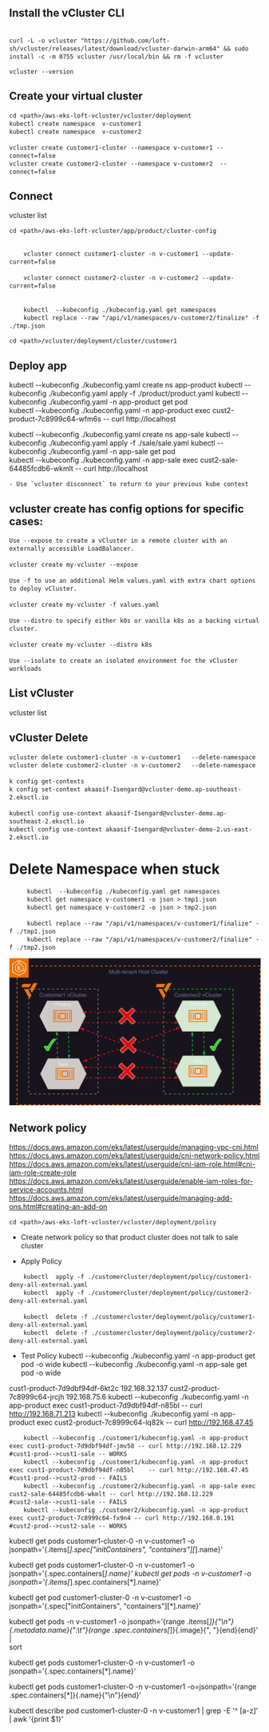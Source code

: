##  Install the vCluster CLI
```

curl -L -o vcluster "https://github.com/loft-sh/vcluster/releases/latest/download/vcluster-darwin-arm64" && sudo install -c -m 0755 vcluster /usr/local/bin && rm -f vcluster

```
```
vcluster --version
```


##  Create your virtual cluster

<!-- vcluster create dev-cluster --namespace v-dev --connect=false   -f vclusterconfig.yaml  --connect=false   -->

```
cd <path>/aws-eks-loft-vcluster/vcluster/deployment  
kubectl create namespace  v-customer1
kubectl create namespace  v-customer2

vcluster create customer1-cluster --namespace v-customer1 --connect=false
vcluster create customer2-cluster --namespace v-customer2  --connect=false

```
## Connect
vcluster list
```
cd <path>/aws-eks-loft-vcluster/app/product/cluster-config
```
<!-- below command will connect to product-cluster and add ./kubeconfig.yaml to folder -->
```

    vcluster connect customer1-cluster -n v-customer1 --update-current=false 

    vcluster connect customer2-cluster -n v-customer2 --update-current=false 


    kubectl  --kubeconfig ./kubeconfig.yaml get namespaces
    kubectl replace --raw "/api/v1/namespaces/v-customer2/finalize" -f ./tmp.json

```

<!-- 
    vcluster create product-cluster --namespace v-product --upgrade  --connect=false  --isolate=true

    vcluster pause product-cluster -n v-product
    vcluster resume product-cluster -n v-product

    vcluster create sale-cluster --namespace v-sale --upgrade  --connect=false  --isolate=true

    vcluster pause sale-cluster -n v-sale
    vcluster resume sale-cluster -n v-sale 
-->
```
cd <path>/vcluster/deployment/cluster/customer1

```
## Deploy app

kubectl --kubeconfig ./kubeconfig.yaml create ns app-product
kubectl  --kubeconfig ./kubeconfig.yaml apply -f ./product/product.yaml
kubectl --kubeconfig ./kubeconfig.yaml -n app-product get pod  
kubectl --kubeconfig ./kubeconfig.yaml -n app-product exec cust2-product-7c8999c64-wfm6s  -- curl http://localhost

kubectl --kubeconfig ./kubeconfig.yaml create ns app-sale
kubectl  --kubeconfig ./kubeconfig.yaml apply -f ./sale/sale.yaml
kubectl --kubeconfig ./kubeconfig.yaml -n app-sale get pod  
kubectl --kubeconfig ./kubeconfig.yaml -n app-sale exec cust2-sale-64485fcdb6-wkmlt -- curl http://localhost

<!-- kubectl  --kubeconfig ./kubeconfig.yaml delete -f ./product/product.yaml   
kubectl  --kubeconfig ./kubeconfig.yaml delete -f ./sale/sale.yaml   -->
<!-- - ssh on container
    kubectl exec --stdin --tty {podname} -- /bin/bash

     k --kubeconfig ./kubeconfig.yaml exec --stdin --tty product-7695d46444-pv46n -n app-product -- /bin/bash
     k --kubeconfig ./kubeconfig.yaml exec --stdin --tty sale-5fd77b9449-btg28 -n app-sales -- /bin/bash

- check api 
    curl http://localhost/ping
    curl http://localhost/list
-->

```
- Use `vcluster disconnect` to return to your previous kube context
```


## vcluster create has config options for specific cases:

    Use --expose to create a vCluster in a remote cluster with an externally accessible LoadBalancer.

    vcluster create my-vcluster --expose

    Use -f to use an additional Helm values.yaml with extra chart options to deploy vCluster.

    vcluster create my-vcluster -f values.yaml

    Use --distro to specify either k0s or vanilla k8s as a backing virtual cluster.

    vcluster create my-vcluster --distro k8s

    Use --isolate to create an isolated environment for the vCluster workloads


##  List vCluster
vcluster list

##  vCluster Delete

```
vcluster delete customer1-cluster -n v-customer1   --delete-namespace
vcluster delete customer2-cluster -n v-customer2   --delete-namespace

k config get-contexts
k config set-context akaasif-Isengard@vcluster-demo.ap-southeast-2.eksctl.io 

kubectl config use-context akaasif-Isengard@vcluster-demo.ap-southeast-2.eksctl.io
kubectl config use-context akaasif-Isengard@vcluster-demo-2.us-east-2.eksctl.io
```
# Delete Namespace when stuck

```    
     kubectl  --kubeconfig ./kubeconfig.yaml get namespaces
     kubectl get namespace v-customer1 -o json > tmp1.json
     kubectl get namespace v-customer2 -o json > tmp2.json

     kubectl replace --raw "/api/v1/namespaces/v-customer1/finalize" -f ./tmp1.json
     kubectl replace --raw "/api/v1/namespaces/v-customer2/finalize" -f ./tmp2.json
```

<p align="center">
  <img  src="https://github.com/khanasif1/aws-eks-loft-vcluster/blob/main/architetcure/RefArchitecture.svg">
</p>

##  Network policy

https://docs.aws.amazon.com/eks/latest/userguide/managing-vpc-cni.html
https://docs.aws.amazon.com/eks/latest/userguide/cni-network-policy.html
https://docs.aws.amazon.com/eks/latest/userguide/cni-iam-role.html#cni-iam-role-create-role
https://docs.aws.amazon.com/eks/latest/userguide/enable-iam-roles-for-service-accounts.html
https://docs.aws.amazon.com/eks/latest/userguide/managing-add-ons.html#creating-an-add-on
```
cd <path>/aws-eks-loft-vcluster/vcluster/deployment/policy
```

- Create network policy so that product cluster does not talk to sale cluster
 
- Apply Policy

```
    kubectl  apply -f ./customercluster/deployment/policy/customer1-deny-all-external.yaml  
    kubectl  apply -f ./customercluster/deployment/policy/customer2-deny-all-external.yaml  

    kubectl  delete -f ./customercluster/deployment/policy/customer1-deny-all-external.yaml  
    kubectl  delete -f ./customercluster/deployment/policy/customer2-deny-all-external.yaml  
```

- Test Policy
kubectl --kubeconfig ./kubeconfig.yaml -n app-product get pod  -o wide
kubectl --kubeconfig ./kubeconfig.yaml -n app-sale get pod  -o wide

cust1-product-7d9dbf94df-6kt2c   192.168.32.137
cust2-product-7c8999c64-jrcjh    192.168.75.6
kubectl --kubeconfig ./kubeconfig.yaml -n app-product exec cust1-product-7d9dbf94df-n85bl -- curl http://192.168.71.213
kubectl --kubeconfig ./kubeconfig.yaml -n app-product exec cust2-product-7c8999c64-lq82k  -- curl http://192.168.47.45


```
    kubectl --kubeconfig ./customer1/kubeconfig.yaml -n app-product exec cust1-product-7d9dbf94df-jmv58 -- curl http://192.168.12.229   #cust1-prod-->cust1-sale -- WORKS
    kubectl --kubeconfig ./customer1/kubeconfig.yaml -n app-product exec cust1-product-7d9dbf94df-n85bl    -- curl http://192.168.47.45  #cust1-prod-->cust2-prod -- FAILS 
    kubectl --kubeconfig ./customer2/kubeconfig.yaml -n app-sale exec cust2-sale-64485fcdb6-wkmlt -- curl http://192.168.12.229         #cust2-sale-->cust1-sale -- FAILS
    kubectl --kubeconfig ./customer2/kubeconfig.yaml -n app-product exec cust2-product-7c8999c64-fx9n4 -- curl http://192.168.0.191       #cust2-prod-->cust2-sale -- WORKS

```


kubectl get pods customer1-cluster-0 -n v-customer1 -o jsonpath='{.items[*].spec["initContainers", "containers"][*].name}'

kubectl get pods customer1-cluster-0 -n v-customer1 -o jsonpath='{.spec.containers[*].name}'
kubectl get pods -n v-customer1 -o jsonpath='{.items[*].spec.containers[*].name}'



kubectl get pod customer1-cluster-0 -n v-customer1  -o jsonpath='{.spec["initContainers", "containers"][*].name}'

kubectl get pods -n v-customer1 -o jsonpath='{range .items[*]}{"\n"}{.metadata.name}{":\t"}{range .spec.containers[*]}{.image}{", "}{end}{end}' |\
sort

kubectl get pods customer1-cluster-0 -n v-customer1 -o jsonpath='{.spec.containers[*].name}'

kubectl get pods customer1-cluster-0 -n v-customer1 -o=jsonpath='{range .spec.containers[*]}{.name}{"\n"}{end}'

kubectl describe pod customer1-cluster-0 -n v-customer1 | grep -E '^    [a-z]' | awk '{print $1}'



